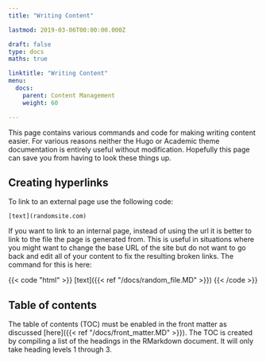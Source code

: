 ```yaml
---
title: "Writing Content"

lastmod: 2019-03-06T00:00:00.000Z

draft: false
type: docs
maths: true	

linktitle: "Writing Content"
menu:
  docs:
    parent: Content Management
    weight: 60

---
```


This page contains various commands and code for making writing content easier. For various reasons neither the Hugo or Academic theme documentation is entirely useful without modification. Hopefully this page can save you from having to look these things up. 

## Creating hyperlinks

To link to an external page use the following code:

``` [text](randomsite.com) ```

If you want to link to an internal page, instead of using the url it is better to link to the file the page is generated from. This is useful in situations where you might want to change the base URL of the site but do not want to go back and edit all of your content to fix the resulting broken links. The command for this is here:

{{< code "html" >}} [text]({{< ref "/docs/random_file.MD" >}}) {{< /code >}}

## Table of contents

The table of contents (TOC) must be enabled in the front matter as discussed [here]({{< ref "/docs/front_matter.MD" >}}). The TOC is created by compiling a list of the headings in the RMarkdown document. It will only take heading levels 1 through 3.

